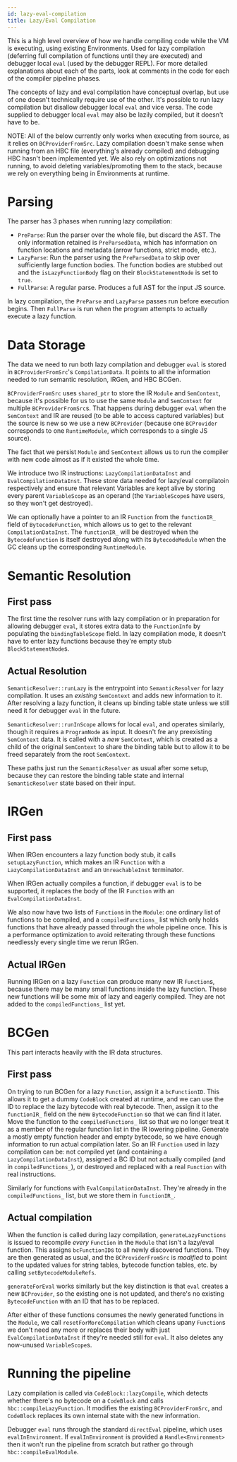 ```yaml
---
id: lazy-eval-compilation
title: Lazy/Eval Compilation
---
```


This is a high level overview of how we handle compiling code while the VM is executing, using existing Environments. Used for lazy compilation (deferring full compilation of functions until they are executed) and debugger local `eval` (used by the debugger REPL). For more detailed explanations about each of the parts, look at comments in the code for each of the compiler pipeline phases.

The concepts of lazy and eval compilation have conceptual overlap, but use of one doesn't technically require use of the other. It's possible to run lazy compilation but disallow debugger local `eval` and vice versa. The code supplied to debugger local `eval` may also be lazily compiled, but it doesn't have to be.

NOTE: All of the below currently only works when executing from source, as it relies on `BCProviderFromSrc`. Lazy compilation doesn't make sense when running from an HBC file (everything's already compiled) and debugging HBC hasn't been implemented yet. We also rely on optimizations not running, to avoid deleting variables/promoting them to the stack, because we rely on everything being in Environments at runtime.

# Parsing

The parser has 3 phases when running lazy compilation:

* `PreParse`: Run the parser over the whole file, but discard the AST. The only information retained is `PreParsedData`, which has information on function locations and metadata (arrow functions, strict mode, etc.).
* `LazyParse`: Run the parser using the `PreParsedData` to skip over sufficiently large function bodies. The function bodies are stubbed out and the `isLazyFunctionBody` flag on their `BlockStatementNode` is set to `true`.
* `FullParse`: A regular parse. Produces a full AST for the input JS source.

In lazy compilation, the `PreParse` and `LazyParse` passes run before execution begins. Then `FullParse` is run when the program attempts to actually execute a lazy function.

# Data Storage

The data we need to run both lazy compilation and debugger `eval` is stored in `BCProviderFromSrc`'s `CompilationData`. It points to all the information needed to run semantic resolution, IRGen, and HBC BCGen.

`BCProviderFromSrc` uses `shared_ptr` to store the IR `Module` and `SemContext`, because it's possible for us to use the same `Module` and `SemContext` for multiple `BCProviderFromSrc`s. That happens during debugger `eval` when the `SemContext` and IR are reused (to be able to access captured variables) but the source is new so we use a new `BCProvider` (because one `BCProvider` corresponds to one `RuntimeModule`, which corresponds to a single JS source).

The fact that we persist `Module` and `SemContext` allows us to run the compiler with new code almost as if it existed the whole time.

We introduce two IR instructions: `LazyCompilationDataInst` and `EvalCompilationDataInst`. These store data needed for lazy/eval compilatoin respectively and ensure that relevant Variables are kept alive by storing every parent `VariableScope` as an operand (the `VariableScope`s have users, so they won't get destroyed).

We can optionally have a pointer to an IR `Function` from the `functionIR_` field of `BytecodeFunction`, which allows us to get to the relevant `CompilationDataInst`. The `functionIR_` will be destroyed when the `BytecodeFunction` is itself destroyed along with its `BytecodeModule` when the GC cleans up the corresponding `RuntimeModule`.

# Semantic Resolution

## First pass

The first time the resolver runs with lazy compilation or in preparation for allowing debugger `eval`, it stores extra data to the `FunctionInfo` by populating the `bindingTableScope` field. In lazy compilation mode, it doesn't have to enter lazy functions because they're empty stub `BlockStatementNode`s.

## Actual Resolution

`SemanticResolver::runLazy` is the entrypoint into `SemanticResolver` for lazy compilation. It uses an *existing* `SemContext` and adds new information to it. After resolving a lazy function, it cleans up binding table state unless we still need it for debugger `eval` in the future.

`SemanticResolver::runInScope` allows for local `eval`, and operates similarly, though it requires a `ProgramNode` as input. It doesn't fre any preexisting `SemContext` data. It is called with a *new* `SemContext`, which is created as a child of the original `SemContext` to share the binding table but to allow it to be freed separately from the root `SemContext`.

These paths just run the `SemanticResolver` as usual after some setup, because they can restore the binding table state and internal `SemanticResolver` state based on their input.

# IRGen

## First pass

When IRGen encounters a lazy function body stub, it calls `setupLazyFunction`, which makes an IR `Function` with a `LazyCompilationDataInst` and an `UnreachableInst` terminator.

When IRGen actually compiles a function, if debugger `eval` is to be supported, it replaces the body of the IR `Function` with an `EvalCompilationDataInst`.

We also now have two lists of `Function`s in the `Module`: one ordinary list of functions to be compiled, and a `compiledFunctions_` list which only holds functions that have already passed through the whole pipeline once. This is a performance optimization to avoid reiterating through these functions needlessly every single time we rerun IRGen.

## Actual IRGen

Running IRGen on a lazy `Function` can produce many new IR `Function`s, because there may be many small functions inside the lazy function. These new functions will be some mix of lazy and eagerly compiled. They are not added to the `compiledFunctions_` list yet.

# BCGen

This part interacts heavily with the IR data structures.

## First pass

On trying to run BCGen for a lazy `Function`, assign it a `bcFunctionID`. This allows it to get a dummy `CodeBlock` created at runtime, and we can use the ID to replace the lazy bytecode with real bytecode. Then, assign it to the `functionIR_` field on the new `BytecodeFunction` so that we can find it later. Move the function to the `compiledFunctions_` list so that we no longer treat it as a member of the regular function list in the IR lowering pipeline. Generate a mostly empty function header and empty bytecode, so we have enough information to run actual compilation later. So an IR `Function` used in lazy compilation can be: not compiled yet (and containing a `LazyCompilationDataInst`), assigned a BC ID but not actually compiled (and in `compiledFunctions_`), or destroyed and replaced with a real `Function` with real instructions.

Similarly for functions with `EvalCompilationDataInst`. They're already in the `compiledFunctions_` list, but we store them in `functionIR_`.

## Actual compilation

When the function is called during lazy compilation, `generateLazyFunctions` is issued to recompile *every* `Function` in the `Module` that isn't a lazy/eval function. This assigns `bcFunctionID`s to all newly discovered functions. They are then generated as usual, and the `BCProviderFromSrc` is *modified* to point to the updated values for string tables, bytecode function tables, etc. by calling `setBytecodeModuleRefs`.

`generateForEval` works similarly but the key distinction is that `eval` creates a new `BCProvider`, so the existing one is not updated, and there's no existing `BytecodeFunction` with an ID that has to be replaced.

After either of these functions consumes the newly generated functions in the `Module`, we call `resetForMoreCompilation` which cleans upany `Function`s we don't need any more or replaces their body with just `EvalCompilationDataInst` if they're needed still for `eval`. It also deletes any now-unused `VariableScope`s.

# Running the pipeline

Lazy compilation is called via `CodeBlock::lazyCompile`, which detects whether there's no bytecode on a `CodeBlock` and calls `hbc::compileLazyFunction`. It modifies the existing `BCProviderFromSrc`, and `CodeBlock` replaces its own internal state with the new information.

Debugger `eval` runs through the standard `directEval` pipeline, which uses `evalInEnvironment`. If `evalInEnvironment` is provided a `Handle<Environment>` then it won't run the pipeline from scratch but rather go through `hbc::compileEvalModule`.
